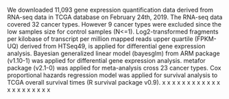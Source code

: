 We downloaded 11,093 gene expression quantification data derived from RNA-seq data in TCGA database on February 24th, 2019. The RNA-seq data covered 32 cancer types. However 9 cancer types were excluded since the low samples size for control samples (N<=1). Log2-transformed fragments per kilobase of transcript per million mapped reads upper quartile (FPKM-UQ) derived from HTSeq49, is applied for differential gene expression analysis. Bayesian generalized linear model (bayesglm) from ARM package (v1.10-1) was applied for differential gene expression analysis. metafor package (v2.1-0) was applied for meta-analysis cross 23 cancer types. Cox proportional hazards regression model was applied for survival analysis to TCGA overall survival times (R survival package v0.9).
x
x
x
x
x
x
x
x
x
x
x
x
x
x
x
x
x
x
x
x
x
